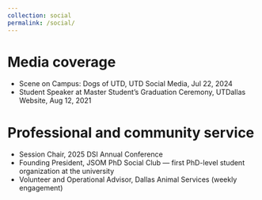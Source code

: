 ```yaml
---
collection: social
permalink: /social/
---
```


Media coverage
======
 - Scene on Campus: Dogs of UTD, UTD Social Media, Jul 22, 2024
 - Student Speaker at Master Student’s Graduation Ceremony, UTDallas Website, Aug 12, 2021
    
Professional and community service
======
 - Session Chair, 2025 DSI Annual Conference
 - Founding President, JSOM PhD Social Club — first PhD-level student organization at the university
 - Volunteer and Operational Advisor, Dallas Animal Services (weekly engagement)

